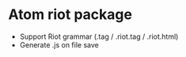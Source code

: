 # Atom riot package

- Support Riot grammar (.tag / .riot.tag / .riot.html)
- Generate .js on file save

